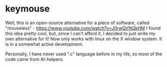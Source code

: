 # keymouse

Well, this is an open-source alternative for a piece of software, called "mouseless" - https://www.youtube.com/watch?v=J0rwQVNQkHM
I found this idea pretty cool, but, since I can't afford it, I decided to just write my own alternative for it!
Now only works with linux on the X window system.
It is in a somewhat active development.

Personally, I have never used ".c" language before in my life, so most of the code came from AI-helpers.
